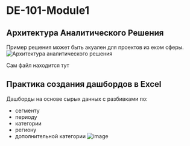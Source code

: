 # DE-101-Module1
## Архитектура Аналитического Решения

Пример решения может быть акуален для проектов из еком сферы. 
![Архитектура аналитического решения](https://user-images.githubusercontent.com/64987184/170882821-73ece641-0151-4a71-9d16-cb8b894a7ac7.png)

Сам файл находится тут
## Практика создания дашбордов в Excel
Дашборды на основе сырых данных с разбивками по:
- сегменту
- периоду
- категории
- региону
- дополнительной категории
![image](https://user-images.githubusercontent.com/64987184/170883453-0a875ace-88f4-4e6e-845f-61dfc4e26bf0.png)

